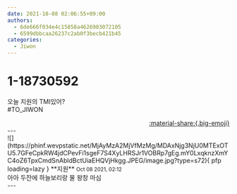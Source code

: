 ```yaml
---
date: 2021-10-08 02:06:55+09:00
authors:
  - 6de666f034e4c15858a4626903072105
  - 6599dbbcaa26237c2ab0f3becb421b45
categories:
  - Jiwon
---
```


# 1-18730592

<div class="post-container" markdown="1">
<div class="content-container md-sidebar__scrollwrap" markdown="1">

오늘 지원의 TMI있어?<br>\#TO_JIWON

</div>
</div>

<div style="text-align: right;" markdown="1">
<a href="https://weverse.io/fromis9/fanpost/1-18730592" style="text-align: right;">:material-share:{.big-emoji}</a>
</div>
---

<div class="comments-container md-sidebar__scrollwrap" markdown="1">
<div class="comment" markdown="1">
<div class='id-container' markdown="1">
![](https://phinf.wevpstatic.net/MjAyMzA2MjVfMzMg/MDAxNjg3NjU0MTExOTU5.7GFeCpkRW4jdCPevFi1sgeF7S4XyLHRSJr1VOBRp7gEg.mY0LxqknzXmYC4oZ6TpxCmdSnAbldBctUiaEHQVjHkgg.JPEG/image.jpg?type=s72){ pfp loading=lazy }
**<span class="artist">지원</span>** <small>Oct 08 2021, 02:12</small><br>
</div>
<div class='comment-body' markdown="1">
아아 두잔에 하늘보리랑 물 왕창 마심
</div>
</div>
</div>
---
